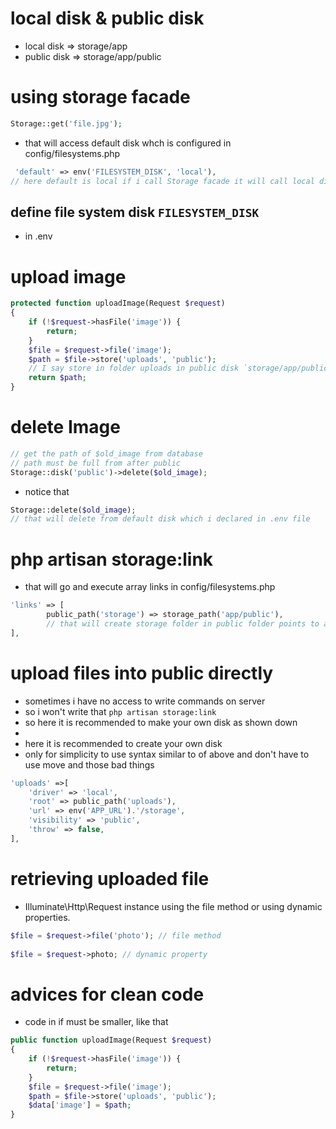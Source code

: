 # local disk & public disk
- local disk => storage/app 
- public disk => storage/app/public

# using storage facade
```php
Storage::get('file.jpg');
```
- that will access default disk whch is configured in config/filesystems.php
```php
 'default' => env('FILESYSTEM_DISK', 'local'),
// here default is local if i call Storage facade it will call local disk
```
## define file system disk `FILESYSTEM_DISK`
- in .env

# upload image
```php
protected function uploadImage(Request $request)
{
    if (!$request->hasFile('image')) {
        return;
    }
    $file = $request->file('image');
    $path = $file->store('uploads', 'public');
    // I say store in folder uploads in public disk `storage/app/public`
    return $path;
}
```

# delete Image
```php
// get the path of $old_image from database
// path must be full from after public 
Storage::disk('public')->delete($old_image);
```
- notice that 
```php
Storage::delete($old_image);
// that will delete from default disk which i declared in .env file
```

# php artisan storage:link
- that will go and execute array links in config/filesystems.php
```php
'links' => [
        public_path('storage') => storage_path('app/public'),
        // that will create storage folder in public folder points to app/public
],
```

# upload files into public directly 
- sometimes i have no access to write commands on server
 - so i won't write that `php artisan storage:link`
 - so here it is recommended to make your own disk as shown down
- 
- here it is recommended to create your own disk
- only for simplicity to use syntax similar to of above and don't have to use move and those bad things

```php
'uploads' =>[
    'driver' => 'local',
    'root' => public_path('uploads'),
    'url' => env('APP_URL').'/storage',
    'visibility' => 'public',
    'throw' => false,
],
```

# retrieving uploaded file
- Illuminate\Http\Request instance using the file method or using dynamic properties.
```php
$file = $request->file('photo'); // file method
 
$file = $request->photo; // dynamic property
```

# advices for clean code
- code in if must be smaller, like that

```php
public function uploadImage(Request $request)
{
    if (!$request->hasFile('image')) {
        return;
    }
    $file = $request->file('image');
    $path = $file->store('uploads', 'public');
    $data['image'] = $path;
}
```
